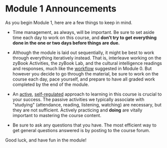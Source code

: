 # Module 1 Announcements

As you begin Module 1, here are a few things to keep in mind.

- Time management, as always, will be important. Be sure to set aside time each
day to work on this course, and **don’t try to get everything done in the one
or two days before things are due.**

- Although the module is laid out sequentially, it might be best to work through
  everything iteratively instead. That is, interleave working on the zyBook
  Activities, the zyBook Lab, and the cultural intelligence readings and
  responses, much like the [workflow](../m00/structure.md) suggested in Module 0.
  But however you decide to go through the material, be sure to work on the
  course each day, pace yourself, and prepare to have all graded work completed
  by the end of the module.

- An [active](https://en.wikipedia.org/wiki/Active_learning),
  [self-regulated](https://en.wikipedia.org/wiki/Self-regulated_learning)
  approach to learning in this course is crucial to your success. The passive
  activities we typically associate with "studying" (attendance, reading,
  listening, watching) are necessary, but they are not sufficient. Actively
  practicing and **doing** are vitally important to mastering the course
  content.

- Be sure to ask any questions that you have. The most efficient way to get
  general questions answered is by posting to the course forum.

Good luck, and have fun in the module!

